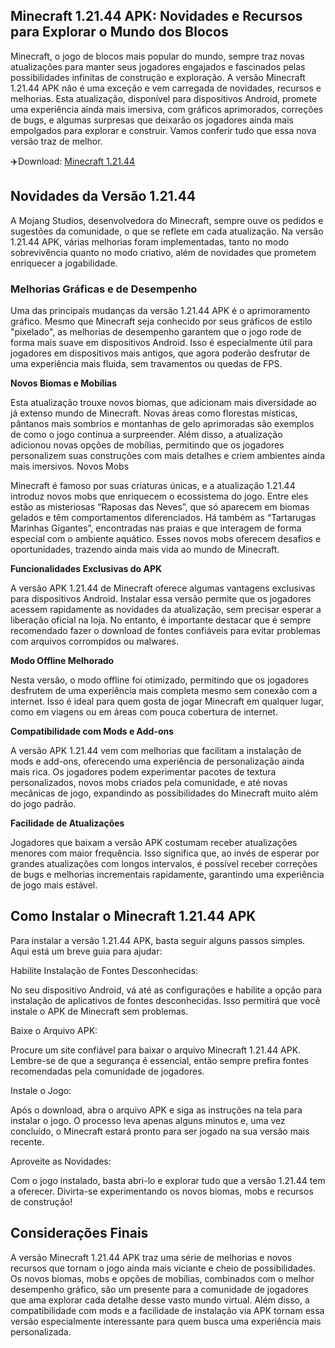 ## Minecraft 1.21.44 APK: Novidades e Recursos para Explorar o Mundo dos Blocos

Minecraft, o jogo de blocos mais popular do mundo, sempre traz novas atualizações para manter seus jogadores engajados e fascinados pelas possibilidades infinitas de construção e exploração. A versão Minecraft 1.21.44 APK não é uma exceção e vem carregada de novidades, recursos e melhorias. Esta atualização, disponível para dispositivos Android, promete uma experiência ainda mais imersiva, com gráficos aprimorados, correções de bugs, e algumas surpresas que deixarão os jogadores ainda mais empolgados para explorar e construir. Vamos conferir tudo que essa nova versão traz de melhor.

✈️Download: [Minecraft 1.21.44](https://apkbine.com/pt/)

## Novidades da Versão 1.21.44

A Mojang Studios, desenvolvedora do Minecraft, sempre ouve os pedidos e sugestões da comunidade, o que se reflete em cada atualização. Na versão 1.21.44 APK, várias melhorias foram implementadas, tanto no modo sobrevivência quanto no modo criativo, além de novidades que prometem enriquecer a jogabilidade.

### Melhorias Gráficas e de Desempenho

Uma das principais mudanças da versão 1.21.44 APK é o aprimoramento gráfico. Mesmo que Minecraft seja conhecido por seus gráficos de estilo "pixelado", as melhorias de desempenho garantem que o jogo rode de forma mais suave em dispositivos Android. Isso é especialmente útil para jogadores em dispositivos mais antigos, que agora poderão desfrutar de uma experiência mais fluida, sem travamentos ou quedas de FPS.

**Novos Biomas e Mobílias**

Esta atualização trouxe novos biomas, que adicionam mais diversidade ao já extenso mundo de Minecraft. Novas áreas como florestas místicas, pântanos mais sombrios e montanhas de gelo aprimoradas são exemplos de como o jogo continua a surpreender. Além disso, a atualização adicionou novas opções de mobílias, permitindo que os jogadores personalizem suas construções com mais detalhes e criem ambientes ainda mais imersivos.
Novos Mobs

Minecraft é famoso por suas criaturas únicas, e a atualização 1.21.44 introduz novos mobs que enriquecem o ecossistema do jogo. Entre eles estão as misteriosas “Raposas das Neves”, que só aparecem em biomas gelados e têm comportamentos diferenciados. Há também as “Tartarugas Marinhas Gigantes”, encontradas nas praias e que interagem de forma especial com o ambiente aquático. Esses novos mobs oferecem desafios e oportunidades, trazendo ainda mais vida ao mundo de Minecraft.

**Funcionalidades Exclusivas do APK**

A versão APK 1.21.44 de Minecraft oferece algumas vantagens exclusivas para dispositivos Android. Instalar essa versão permite que os jogadores acessem rapidamente as novidades da atualização, sem precisar esperar a liberação oficial na loja. No entanto, é importante destacar que é sempre recomendado fazer o download de fontes confiáveis para evitar problemas com arquivos corrompidos ou malwares.

**Modo Offline Melhorado**

Nesta versão, o modo offline foi otimizado, permitindo que os jogadores desfrutem de uma experiência mais completa mesmo sem conexão com a internet. Isso é ideal para quem gosta de jogar Minecraft em qualquer lugar, como em viagens ou em áreas com pouca cobertura de internet.

**Compatibilidade com Mods e Add-ons**

A versão APK 1.21.44 vem com melhorias que facilitam a instalação de mods e add-ons, oferecendo uma experiência de personalização ainda mais rica. Os jogadores podem experimentar pacotes de textura personalizados, novos mobs criados pela comunidade, e até novas mecânicas de jogo, expandindo as possibilidades do Minecraft muito além do jogo padrão.

**Facilidade de Atualizações**

Jogadores que baixam a versão APK costumam receber atualizações menores com maior frequência. Isso significa que, ao invés de esperar por grandes atualizações com longos intervalos, é possível receber correções de bugs e melhorias incrementais rapidamente, garantindo uma experiência de jogo mais estável.

## Como Instalar o Minecraft 1.21.44 APK

Para instalar a versão 1.21.44 APK, basta seguir alguns passos simples. Aqui está um breve guia para ajudar:

Habilite Instalação de Fontes Desconhecidas:

No seu dispositivo Android, vá até as configurações e habilite a opção para instalação de aplicativos de fontes desconhecidas. Isso permitirá que você instale o APK de Minecraft sem problemas.

Baixe o Arquivo APK:

Procure um site confiável para baixar o arquivo Minecraft 1.21.44 APK. Lembre-se de que a segurança é essencial, então sempre prefira fontes recomendadas pela comunidade de jogadores.

Instale o Jogo:

Após o download, abra o arquivo APK e siga as instruções na tela para instalar o jogo. O processo leva apenas alguns minutos e, uma vez concluído, o Minecraft estará pronto para ser jogado na sua versão mais recente.

Aproveite as Novidades:

Com o jogo instalado, basta abri-lo e explorar tudo que a versão 1.21.44 tem a oferecer. Divirta-se experimentando os novos biomas, mobs e recursos de construção!

## Considerações Finais

A versão Minecraft 1.21.44 APK traz uma série de melhorias e novos recursos que tornam o jogo ainda mais viciante e cheio de possibilidades. Os novos biomas, mobs e opções de mobílias, combinados com o melhor desempenho gráfico, são um presente para a comunidade de jogadores que ama explorar cada detalhe desse vasto mundo virtual. Além disso, a compatibilidade com mods e a facilidade de instalação via APK tornam essa versão especialmente interessante para quem busca uma experiência mais personalizada.
